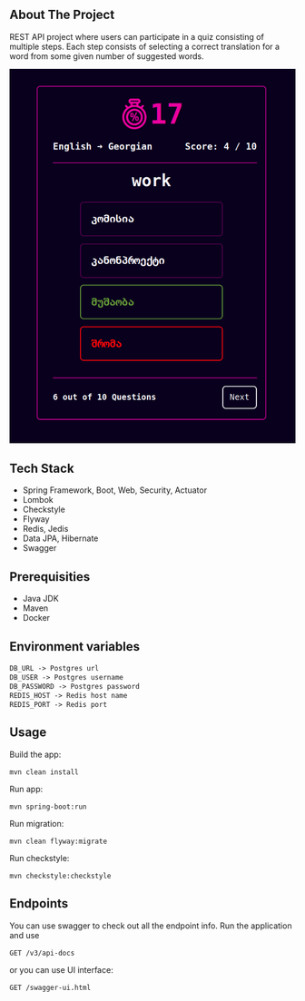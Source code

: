 ## About The Project

REST API project where users can participate in a quiz consisting of multiple steps.
Each step consists of selecting a correct translation for a word from some given number 
of suggested words.

![Screenshot](images/quiz-show.png)

## Tech Stack
* Spring Framework, Boot, Web, Security, Actuator
* Lombok
* Checkstyle
* Flyway
* Redis, Jedis
* Data JPA, Hibernate
* Swagger

## Prerequisities

* Java JDK
* Maven
* Docker

## Environment variables
```
DB_URL -> Postgres url
DB_USER -> Postgres username
DB_PASSWORD -> Postgres password
REDIS_HOST -> Redis host name
REDIS_PORT -> Redis port
```
## Usage

Build the app:
```
mvn clean install
```
Run app:
```
mvn spring-boot:run
```
Run migration:
```
mvn clean flyway:migrate
```
Run checkstyle:
```
mvn checkstyle:checkstyle
```

## Endpoints
You can use swagger to check out all the endpoint info.
Run the application and use  
```
GET /v3/api-docs
```
or you can use UI interface:
```
GET /swagger-ui.html 
```